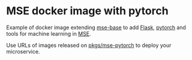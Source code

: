 # MSE docker image with pytorch

Example of docker image extending [mse-base](https://github.com/Cosmian/mse-docker-base) to add [Flask](https://flask.palletsprojects.com/en/2.2.x/), [pytorch](https://pytorch.org) and tools for machine learning in [MSE](https://cosmian.com/microservice-encryption/).

Use URLs of images released on [pkgs/mse-pytorch](https://github.com/Cosmian/mse-docker-pytorch/pkgs/container/mse-pytorch) to deploy your microservice.
